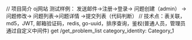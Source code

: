 // 项目简介 oj网站
测试样例： 发送邮件->注册->登录-> 问题创建（admin） -> 问题修改-> 问题列表->问题详情 ->提交列表（代码判断）
// 技术点：表关联，md5，JWT,  邮箱验证码，redis,  go-uuid，排序查询，鉴权(普通人员，管理员 通过自定义中间件)
get /get_problem_list
category_identity:  Category_1
